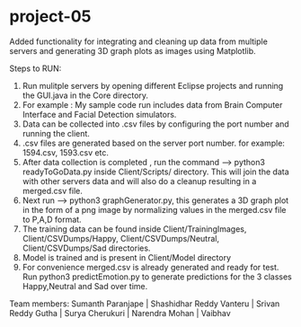 # project-05
Added functionality for integrating and cleaning up data from multiple servers and generating 3D graph plots as images using Matplotlib.

Steps to RUN:
1) Run mulitple servers by opening different Eclipse projects and running the GUI.java in the Core directory.
2) For example : My sample code run includes data from Brain Computer Interface and Facial Detection simulators.
3) Data can be collected into .csv files by configuring the port number and running the client.
4) .csv files are generated based on the server port number. for example: 1594.csv, 1593.csv etc.
5) After data collection is completed , run the command --> python3 readyToGoData.py inside Client/Scripts/ directory. This  will join the data with other servers data and will also do a cleanup resulting in a merged.csv file.
6) Next run --> python3 graphGenerator.py,  this generates a 3D graph plot in the form of a png image by normalizing values in the merged.csv file to P,A,D format.
7) The training data can be found inside Client/TrainingImages, Client/CSVDumps/Happy, Client/CSVDumps/Neutral, Client/CSVDumps/Sad directories.
8) Model is trained and is present in Client/Model directory
9) For convenience merged.csv is already generated and ready for test. Run python3 predictEmotion.py to generate predictions for the 3 classes Happy,Neutral and Sad over time.

Team members: Sumanth Paranjape | Shashidhar Reddy Vanteru | Srivan Reddy Gutha | Surya Cherukuri | Narendra Mohan | Vaibhav 
